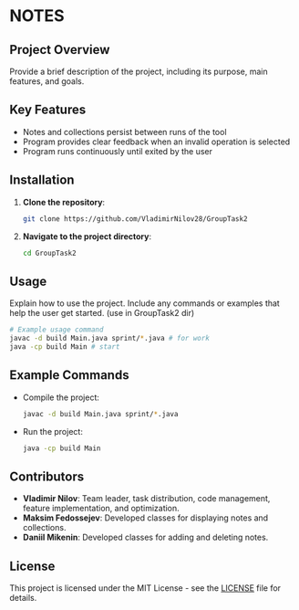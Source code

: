 # NOTES

## Project Overview

Provide a brief description of the project, including its purpose, main features, and goals.

## Key Features

- Notes and collections persist between runs of the tool
- Program provides clear feedback when an invalid operation is selected
- Program runs continuously until exited by the user

## Installation

1. **Clone the repository**:

   ```bash
   git clone https://github.com/VladimirNilov28/GroupTask2
   ```

2. **Navigate to the project directory**:

   ```bash
   cd GroupTask2
   ```

## Usage

Explain how to use the project. Include any commands or examples that help the user get started. (use in GroupTask2 dir)

```bash
# Example usage command
javac -d build Main.java sprint/*.java # for work
java -cp build Main # start
```

## Example Commands

- Compile the project:

  ```bash
  javac -d build Main.java sprint/*.java
  ```

- Run the project:

  ```bash
  java -cp build Main
  ```

## Contributors

- **Vladimir Nilov**: Team leader, task distribution, code management, feature implementation, and optimization.
- **Maksim Fedossejev**: Developed classes for displaying notes and collections.
- **Daniil Mikenin**: Developed classes for adding and deleting notes.

## License

This project is licensed under the MIT License - see the [LICENSE](LICENSE) file for details.

